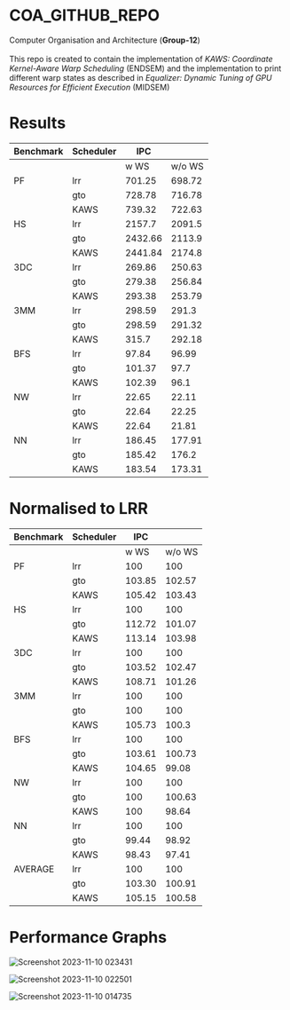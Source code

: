 # COA_GITHUB_REPO
Computer Organisation and Architecture
(**Group-12**) <br /> <br />
This repo is created to contain the implementation of *KAWS: Coordinate Kernel-Aware Warp Scheduling* (ENDSEM) and the implementation to print different warp states as described in *Equalizer: Dynamic Tuning of GPU Resources for Efficient Execution* (MIDSEM) <br />

# Results 
| **Benchmark** | **Scheduler** | **IPC** |        | 
|---------------|---------------|---------|--------|
|               |               | w WS    | w/o WS |
| PF            | lrr           | 701.25  | 698.72 |           
|               | gto           | 728.78  | 716.78 |           
|               | KAWS          | 739.32  | 722.63 |  
| HS            | lrr           | 2157.7  | 2091.5 |           
|               | gto           | 2432.66 | 2113.9 |           
|               | KAWS          | 2441.84 | 2174.8 |  
| 3DC           | lrr           | 269.86  | 250.63 |           
|               | gto           | 279.38  | 256.84 |           
|               | KAWS          | 293.38  | 253.79 |  
| 3MM           | lrr           | 298.59  | 291.3  |           
|               | gto           | 298.59  | 291.32 |           
|               | KAWS          | 315.7   | 292.18 |  
| BFS           | lrr           | 97.84   | 96.99  |
|               | gto           | 101.37  | 97.7   |            
|               | KAWS          | 102.39  | 96.1   |                   
| NW            | lrr           | 22.65   | 22.11  |           
|               | gto           | 22.64   | 22.25  |           
|               | KAWS          | 22.64   | 21.81  |                    
| NN            | lrr           | 186.45  | 177.91 |           
|               | gto           | 185.42  | 176.2  |           
|               | KAWS          | 183.54  | 173.31 |                   


# Normalised to LRR
| **Benchmark** | **Scheduler** | **IPC** |        | 
|---------------|---------------|---------|--------|
|               |               | w WS    | w/o WS |
| PF            | lrr           | 100     | 100    |            
|               | gto           | 103.85  | 102.57 |            
|               | KAWS          | 105.42  | 103.43 | 
| HS            | lrr           | 100     | 100    |            
|               | gto           | 112.72  | 101.07 |            
|               | KAWS          | 113.14  | 103.98 |  
| 3DC           | lrr           | 100     | 100    |            
|               | gto           | 103.52  | 102.47 |            
|               | KAWS          | 108.71  | 101.26 | 
| 3MM           | lrr           | 100     | 100    |            
|               | gto           | 100     | 100    |            
|               | KAWS          | 105.73  | 100.3  | 
| BFS           | lrr           | 100     | 100    |
|               | gto           | 103.61  | 100.73 |            
|               | KAWS          | 104.65  | 99.08  |                                 
| NW            | lrr           | 100     | 100    |            
|               | gto           | 100     | 100.63 |            
|               | KAWS          | 100     | 98.64  |            
| NN            | lrr           | 100     | 100    |            
|               | gto           | 99.44   | 98.92  |            
|               | KAWS          | 98.43   | 97.41  |               
| AVERAGE       | lrr           | 100     | 100    |   
|               | gto           | 103.30  | 100.91 |           
|               | KAWS          | 105.15  | 100.58 |

# Performance Graphs

![Screenshot 2023-11-10 023431](https://github.com/Aman398/COA_GITHUB_REPO/assets/94309830/74d9505d-a268-4c10-886f-9056f162940c)

![Screenshot 2023-11-10 022501](https://github.com/Aman398/COA_GITHUB_REPO/assets/94309830/0dbb9123-5776-4a7c-adf3-7d34d6b8780c)

![Screenshot 2023-11-10 014735](https://github.com/Aman398/COA_GITHUB_REPO/assets/94309830/73623eb3-7bfa-4af7-9214-912ccec323e3)
